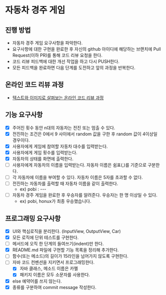 # 자동차 경주 게임
## 진행 방법
* 자동차 경주 게임 요구사항을 파악한다.
* 요구사항에 대한 구현을 완료한 후 자신의 github 아이디에 해당하는 브랜치에 Pull Request(이하 PR)를 통해 코드 리뷰 요청을 한다.
* 코드 리뷰 피드백에 대한 개선 작업을 하고 다시 PUSH한다.
* 모든 피드백을 완료하면 다음 단계를 도전하고 앞의 과정을 반복한다.

## 온라인 코드 리뷰 과정
* [텍스트와 이미지로 살펴보는 온라인 코드 리뷰 과정](https://github.com/next-step/nextstep-docs/tree/master/codereview)

## 기능 요구사항
- [x] 주어진 횟수 동안 n대의 자동차는 전진 또는 멈출 수 있다.
- [x] 전진하는 조건은 0에서 9 사이에서 random 값을 구한 후 random 값이 4이상일 경우이다.
- [x] 사용자에게 게임에 참여할 자동차 대수를 입력받는다.
- [x] 사용자에게 게임 횟수를 입력받는다.
- [x] 자동차의 상태를 화면에 출력한다.
- [ ] 사용자에게 자동차의 이름을 입력받는다. 자동차 이름은 쉼표(,)를 기준으로 구분한다.
- [ ] 각 자동차에 이름을 부여할 수 있다. 자동차 이름은 5자를 초과할 수 없다.
- [ ] 전진하는 자동차를 출력할 때 자동차 이름을 같이 출력한다.
  - ex) pobi : ---
- [ ] 자동차 경주 게임을 완료한 후 우승자를 알려준다. 우승자는 한 명 이상일 수 있다.
  - ex) pobi, honux가 최종 우승했습니다.

## 프로그래밍 요구사항
- [x] UI와 핵심로직을 분리한다. (InputView, OutputView, Car)
- [x] 모든 로직에 단위 테스트를 구현한다.
- [ ] 메서드에 오직 한 단계의 들여쓰기(indent)만 한다.
- [x] README.md 파일에 구현할 기능 목록을 정리해 추가한다.
- [ ] 함수(또는 메소드)의 길이가 15라인을 넘어가지 않도록 구현한다.
- [ ] 자바 코드 컨벤션을 지키면서 프로그래밍한다.
  - [x] 자바 클래스, 메소드 이름은 카멜
  - [x] 패키지 이름은 모두 소문자를 사용한다.
- [x] else 예약어를 쓰지 않는다.
- [x] 종류를 구분하여 commit message 작성한다.